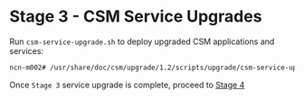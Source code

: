 # Stage 3 - CSM Service Upgrades

Run `csm-service-upgrade.sh` to deploy upgraded CSM applications and services:

```bash
ncn-m002# /usr/share/doc/csm/upgrade/1.2/scripts/upgrade/csm-service-upgrade.sh
```

Once `Stage 3` service upgrade is complete, proceed to [Stage 4](Stage_4.md)
